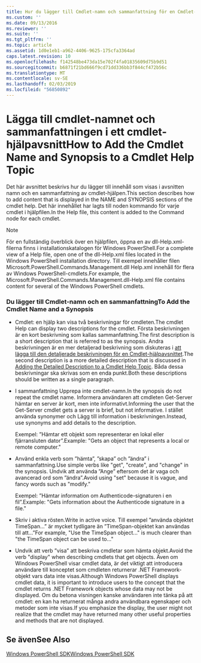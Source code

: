 ```yaml
---
title: Hur du lägger till Cmdlet-namn och sammanfattning för en Cmdlet-hjälpavsnittet | Microsoft Docs
ms.custom: ''
ms.date: 09/13/2016
ms.reviewer: ''
ms.suite: ''
ms.tgt_pltfrm: ''
ms.topic: article
ms.assetid: 1d0e1eb1-a962-4406-9625-175cfa3364ad
caps.latest.revision: 10
ms.openlocfilehash: f142548be473da15e702f4fa01835609d75b9d51
ms.sourcegitcommit: b6871f21bd666f9cd71dd336bb3f844cf472b56c
ms.translationtype: MT
ms.contentlocale: sv-SE
ms.lasthandoff: 02/03/2019
ms.locfileid: "56850892"
---
```

# <a name="how-to-add-the-cmdlet-name-and-synopsis-to-a-cmdlet-help-topic"></a><span data-ttu-id="f89db-102">Lägga till cmdlet-namnet och sammanfattningen i ett cmdlet-hjälpavsnitt</span><span class="sxs-lookup"><span data-stu-id="f89db-102">How to Add the Cmdlet Name and Synopsis to a Cmdlet Help Topic</span></span>

<span data-ttu-id="f89db-103">Det här avsnittet beskrivs hur du lägger till innehåll som visas i avsnitten namn och en sammanfattning av cmdlet-hjälpen.</span><span class="sxs-lookup"><span data-stu-id="f89db-103">This section describes how to add content that is displayed in the NAME and SYNOPSIS sections of the cmdlet help.</span></span> <span data-ttu-id="f89db-104">Det här innehållet har lagts till noden kommando för varje cmdlet i hjälpfilen.</span><span class="sxs-lookup"><span data-stu-id="f89db-104">In the Help file, this content is added to the Command node for each cmdlet.</span></span>

> [!NOTE]
> <span data-ttu-id="f89db-105">För en fullständig överblick över en hjälpfilen, öppna en av dll-Help.xml-filerna finns i installationskatalogen för Windows PowerShell.</span><span class="sxs-lookup"><span data-stu-id="f89db-105">For a complete view of a Help file, open one of the dll-Help.xml files located in the Windows PowerShell installation directory.</span></span> <span data-ttu-id="f89db-106">Till exempel innehåller filen Microsoft.PowerShell.Commands.Management.dll Help.xml innehåll för flera av Windows PowerShell-cmdlets.</span><span class="sxs-lookup"><span data-stu-id="f89db-106">For example, the Microsoft.PowerShell.Commands.Management.dll-Help.xml file contains content for several of the Windows PowerShell cmdlets.</span></span>

### <a name="to-add-the-cmdlet-name-and-a-synopsis"></a><span data-ttu-id="f89db-107">Du lägger till Cmdlet-namn och en sammanfattning</span><span class="sxs-lookup"><span data-stu-id="f89db-107">To Add the Cmdlet Name and a Synopsis</span></span>

- <span data-ttu-id="f89db-108">Cmdlet: en hjälp kan visa två beskrivningar för cmdleten.</span><span class="sxs-lookup"><span data-stu-id="f89db-108">The cmdlet Help can display two descriptions for the cmdlet.</span></span> <span data-ttu-id="f89db-109">Första beskrivningen är en kort beskrivning som kallas sammanfattning.</span><span class="sxs-lookup"><span data-stu-id="f89db-109">The first description is a short description that is referred to as the synopsis.</span></span> <span data-ttu-id="f89db-110">Andra beskrivningen är en mer detaljerad beskrivning som diskuteras i [att lägga till den detaljerade beskrivningen för en Cmdlet-hjälpavsnittet](./how-to-add-a-cmdlet-description.md).</span><span class="sxs-lookup"><span data-stu-id="f89db-110">The second description is a more detailed description that is discussed in [Adding the Detailed Description to a Cmdlet Help Topic](./how-to-add-a-cmdlet-description.md).</span></span> <span data-ttu-id="f89db-111">Båda dessa beskrivningar ska skrivas som en enda punkt.</span><span class="sxs-lookup"><span data-stu-id="f89db-111">Both these descriptions should be written as a single paragraph.</span></span>

- <span data-ttu-id="f89db-112">I sammanfattning Upprepa inte cmdlet-namn.</span><span class="sxs-lookup"><span data-stu-id="f89db-112">In the synopsis do not repeat the cmdlet name.</span></span> <span data-ttu-id="f89db-113">Informera användaren att cmdleten Get-Server hämtar en server är kort, men inte informativt.</span><span class="sxs-lookup"><span data-stu-id="f89db-113">Informing the user that the Get-Server cmdlet gets a server is brief, but not informative.</span></span> <span data-ttu-id="f89db-114">I stället använda synonymer och Lägg till information i beskrivningen.</span><span class="sxs-lookup"><span data-stu-id="f89db-114">Instead, use synonyms and add details to the description.</span></span>

  <span data-ttu-id="f89db-115">Exempel: ”Hämtar ett objekt som representerar en lokal eller fjärransluten dator”.</span><span class="sxs-lookup"><span data-stu-id="f89db-115">Example: "Gets an object that represents a local or remote computer."</span></span>

- <span data-ttu-id="f89db-116">Använd enkla verb som ”hämta”, ”skapa” och ”ändra” i sammanfattning.</span><span class="sxs-lookup"><span data-stu-id="f89db-116">Use simple verbs like "get", "create", and "change" in the synopsis.</span></span> <span data-ttu-id="f89db-117">Undvik att använda ”Ange” eftersom det är vaga och avancerad ord som ”ändra”.</span><span class="sxs-lookup"><span data-stu-id="f89db-117">Avoid using "set" because it is vague, and fancy words such as "modify."</span></span>

  <span data-ttu-id="f89db-118">Exempel: ”Hämtar information om Authenticode-signaturen i en fil”.</span><span class="sxs-lookup"><span data-stu-id="f89db-118">Example: "Gets information about the Authenticode signature in a file."</span></span>

- <span data-ttu-id="f89db-119">Skriv i aktiva rösten.</span><span class="sxs-lookup"><span data-stu-id="f89db-119">Write in active voice.</span></span> <span data-ttu-id="f89db-120">Till exempel ”använda objektet TimeSpan...” är mycket tydligare än ”TimeSpan-objektet kan användas till att...”</span><span class="sxs-lookup"><span data-stu-id="f89db-120">For example, "Use the TimeSpan object..." is much clearer than "the TimeSpan object can be used to..."</span></span>

- <span data-ttu-id="f89db-121">Undvik att verb ”visa” att beskriva cmdletar som hämta objekt.</span><span class="sxs-lookup"><span data-stu-id="f89db-121">Avoid the verb "display" when describing cmdlets that get objects.</span></span> <span data-ttu-id="f89db-122">Även om Windows PowerShell visar cmdlet data, är det viktigt att introducera användare till konceptet som cmdleten returnerar .NET Framework-objekt vars data inte visas.</span><span class="sxs-lookup"><span data-stu-id="f89db-122">Although Windows PowerShell displays cmdlet data, it is important to introduce users to the concept that the cmdlet returns .NET Framework objects whose data may not be displayed.</span></span> <span data-ttu-id="f89db-123">Om du betona visningen kanske användaren inte tänka på att cmdlet: en kan ha returnerat många andra användbara egenskaper och metoder som inte visas.</span><span class="sxs-lookup"><span data-stu-id="f89db-123">If you emphasize the display, the user might not realize that the cmdlet may have returned many other useful properties and methods that are not displayed.</span></span>

## <a name="see-also"></a><span data-ttu-id="f89db-124">Se även</span><span class="sxs-lookup"><span data-stu-id="f89db-124">See Also</span></span>

 [<span data-ttu-id="f89db-125">Windows PowerShell SDK</span><span class="sxs-lookup"><span data-stu-id="f89db-125">Windows PowerShell SDK</span></span>](../windows-powershell-reference.md)